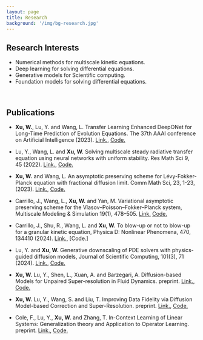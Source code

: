 ```yaml
---
layout: page
title: Research
background: '/img/bg-research.jpg'
---
```


## Research Interests
* Numerical methods for multiscale kinetic equations.
* Deep learning for solving differential equations.
* Generative models for Scientific computing.
* Foundation models for solving differential equations.


<br/>


## Publications

* **Xu, W.**, Lu, Y. and Wang, L. Transfer Learning Enhanced DeepONet for Long-Time Prediction of Evolution Equations. The 37th
AAAI conference on Artificial Intelligence (2023). [Link.](https://ojs.aaai.org/index.php/AAAI/article/view/26262), [Code.](https://github.com/woodssss/TL-PI-DeepONet)

* Lu, Y., Wang, L. and **Xu, W.** Solving multiscale steady radiative transfer equation using neural networks with uniform stability. Res Math Sci 9, 45 (2022). [Link.](https://doi.org/10.1007/s40687-022-00345-z), [Code.](https://github.com/woodssss/PINN-for-multiscale-RTE)

* **Xu, W.** and Wang, L. An asymptotic preserving scheme for Lévy-Fokker-Planck equation with fractional diffusion limit. Comm Math Sci, 23, 1-23, (2023). [Link.]( https://dx.doi.org/10.4310/CMS.2023.v21.n1.a1), [Code.](https://github.com/woodssss/AP-scheme-for-LFP-equation)

* Carrillo, J., Wang, L., **Xu, W.** and Yan, M. Variational asymptotic preserving scheme for the Vlasov–Poisson–Fokker–Planck system, Multiscale Modeling & Simulation 19(1), 478–505. [Link.](https://doi.org/10.1137/20M1350431)   [Code.](https://github.com/woodssss/AP-scheme-for-VPFP)

* Carrillo, J., Shu, R., Wang, L. and **Xu, W.** To blow-up or not to blow-up for a granular kinetic equation, Physica D: Nonlinear Phenomena, 470, 134410 (2024). [Link.](https://doi.org/10.1016/j.physd.2024.134410), [Code.]
 
* Lu, Y. and **Xu, W.** Generative downscaling of PDE solvers with physics-guided diffusion models, Journal of Scientific Computing, 101(3), 71 (2024). [Link.](https://link.springer.com/article/10.1007/s10915-024-02709-9), [Code.](https://github.com/woodssss/Generative-downsscaling-PDE-solvers)

* **Xu, W.** Lu, Y., Shen, L., Xuan, A. and Barzegari, A. Diffusion-based Models for Unpaired Super-resolution in Fluid Dynamics. preprint. [Link.](https://arxiv.org/pdf/2504.05443), [Code.](https://github.com/woodssss/Unpaired_SR_demo_code)

* **Xu, W.** Lu, Y., Wang, S. and Liu, T. Improving Data Fidelity via Diffusion Model-based Correction and Super-Resolution. preprint. [Link.](https://arxiv.org/pdf/2505.08526), [Code.](https://github.com/woodssss/DCSR_demo)

* Cole, F., Lu, Y., **Xu, W.** and Zhang, T. In-Context Learning of Linear Systems: Generalization theory and Application to
  Operator Learning. preprint. [Link.](https://arxiv.org/pdf/2409.12293v3), [Code.](https://github.com/LuGroupUMN/ICL_Linear_Systems)
